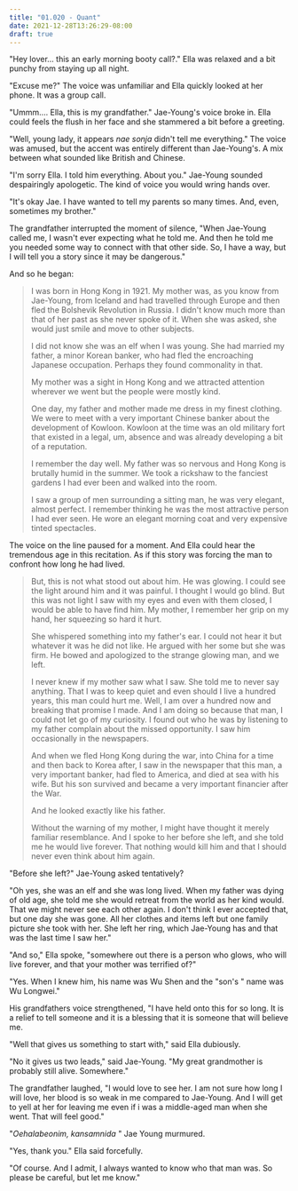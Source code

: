 ```yaml
---
title: "01.020 - Quant"
date: 2021-12-28T13:26:29-08:00
draft: true
---
```

"Hey lover...  this an early morning booty call?." Ella was relaxed and a bit punchy from staying up all night. 

"Excuse me?" The voice was unfamiliar and Ella quickly looked at her phone. It was a group call. 

"Ummm.... Ella, this is my grandfather." Jae-Young's voice broke in. Ella could feels the flush in her face and she stammered a bit before a greeting. 

"Well, young lady, it appears <i lang="" title="my grandson">nae sonja</i> didn't tell me everything." The voice was amused, but the accent was entirely different than Jae-Young's. A mix between what sounded like British and Chinese. 

"I'm sorry Ella. I told him everything. About you." Jae-Young sounded despairingly apologetic. The kind of voice you would wring hands over. 

"It's okay Jae.  I have wanted to tell my parents so many times. And, even, sometimes my brother."

The grandfather interrupted the moment of silence, "When Jae-Young called me, I wasn't ever expecting what he told me. And then he told me you needed some way to connect with that other side. So, I have a way, but I will tell you a story since it may be dangerous."

And so he began:

> I was born in Hong Kong in 1921. My mother was, as you know from Jae-Young, from Iceland and had travelled through Europe and then fled the Bolshevik Revolution in Russia. I didn't know much more than that of her past as she never spoke of it. When she was asked, she would just smile and move to other subjects. 
> 
> I did not know she was an elf when I was young. She had married my father, a minor Korean banker, who had fled the encroaching Japanese occupation.  Perhaps they found commonality in that. 
> 
> My mother was a sight in Hong Kong and we attracted attention wherever we went but the people were mostly kind.
> 
> One day, my father and mother made me dress in my finest clothing. We were to meet with a very important Chinese banker about the development of Kowloon. Kowloon at the time was an old military fort that existed in a legal, um, absence and was already developing a bit of a reputation. 
> 
> I remember the day well. My father was so nervous and Hong Kong is brutally humid in the summer. We took a rickshaw to the fanciest gardens I had ever been and walked into the room. 
> 
> I saw a group of men surrounding a sitting man, he was very elegant, almost perfect. I remember thinking he was the most attractive person I had ever seen. He wore an elegant morning coat and very expensive tinted spectacles.  

The voice on the line paused for a moment. And Ella could hear the tremendous age in this recitation. As if this story was forcing the man to confront how long he had lived. 

> But, this is not what stood out about him. He was glowing.  I could see the light around him and it was painful.  I thought I would go blind.  But this was not light I saw with my eyes and even with them closed, I would be able to have find him. My mother, I remember her grip on my hand, her squeezing so hard it hurt.
> 
> She whispered something into my father's ear. I could not hear it but whatever it was he did not like. He argued with her some but she was firm. He bowed and apologized to the strange glowing man, and we left. 
> 
> I never knew if my mother saw what I saw. She told me to never say anything. That I was to keep quiet and even should I live a hundred years, this man could hurt me. Well, I am over a hundred now and breaking that promise I made. And I am doing so because that man, I could not let go of my curiosity. I found out who he was by listening to my father complain about the missed opportunity. I saw him occasionally in the newspapers.
> 
> And when we fled Hong Kong during the war, into China for a time and then back to Korea after, I saw in the newspaper that this man, a very important banker, had fled to America, and died at sea with his wife. But his son survived and became a very important financier after the War. 
> 
> And he looked exactly like his father.
> 
> Without the warning of my mother, I might have thought it merely familiar resemblance. And I spoke to her before she left, and she told me he would live forever. That nothing would kill him and that I should never even think about him again. 

"Before she left?" Jae-Young asked tentatively?

"Oh yes, she was an elf and she was long lived.  When my father was dying of old age, she told me she would retreat from the world as her kind would. That we might never see each other again. I don't think I ever accepted that, but one day she was gone. All her clothes and items left but one family picture she took with her. She left her ring, which Jae-Young has and that was the last time I saw her."

"And so," Ella spoke, "somewhere out there is a person who glows, who will live forever, and that your mother was terrified of?"

"Yes. When I knew him, his name was Wu Shen and the "son's " name was Wu Longwei."

His grandfathers voice strengthened, "I have held onto this for so long. It is a relief to tell someone and it is a blessing that it is someone that will believe me.

"Well that gives us something to start with," said Ella dubiously. 

"No it gives us two leads," said Jae-Young. "My great grandmother is probably still alive.  Somewhere."

The grandfather laughed, "I would love to see her. I am not sure how long I will love, her blood is so weak in me compared to Jae-Young. And I will get to yell at her for leaving me even if i was a middle-aged man when she went. That will feel good."

"<i lang="ko" title="Thank you, grandfather">Oehalabeonim, kansamnida </i>" Jae Young murmured. 

"Yes, thank you." Ella said forcefully. 

"Of course. And I admit, I always wanted to know who that man was. So please be careful, but let me know."
